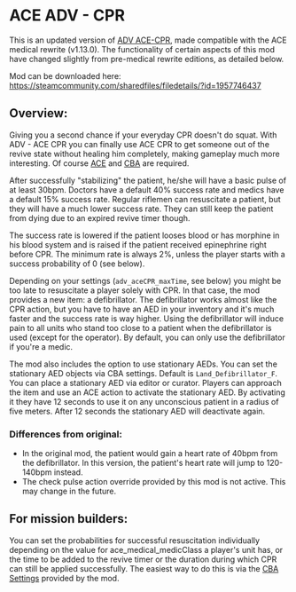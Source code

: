 # ACE ADV - CPR

This is an updated version of [ADV ACE-CPR][ADV], made compatible with the ACE medical rewrite (v1.13.0). The functionality of
certain aspects of this mod have changed slightly from pre-medical rewrite editions, as detailed below.

Mod can be downloaded here: https://steamcommunity.com/sharedfiles/filedetails/?id=1957746437

## Overview:

Giving you a second chance if your everyday CPR doesn't do squat. With ADV - ACE CPR you can finally use ACE CPR to get someone
out of the revive state without healing him completely, making gameplay much more interesting. Of course [ACE][ACE] and
[CBA][CBA] are required.

After successfully "stabilizing" the patient, he/she will have a basic pulse of at least 30bpm. Doctors have a default 40%
success rate and medics have a default 15% success rate. Regular riflemen can resuscitate a patient, but they will have a much
lower success rate. They can still keep the patient from dying due to an expired revive timer though.

The success rate is lowered if the patient looses blood or has morphine in his blood system and is raised if the patient received
epinephrine right before CPR. The minimum rate is always 2%, unless the player starts with a success probability of 0 (see
below).

Depending on your settings (`adv_aceCPR_maxTime`, see below) you might be too late to resuscitate a player solely with CPR. In that
case, the mod provides a new item: a defibrillator. The defibrillator works almost like the CPR action, but you have to have an
AED in your inventory and it's much faster and the success rate is way higher. Using the defibrillator will induce pain to all
units who stand too close to a patient when the defibrillator is used (except for the operator). By default, you can only use the
defibrillator if you're a medic.

The mod also includes the option to use stationary AEDs. You can set the stationary AED objects via CBA settings. Default is
`Land_Defibrillator_F`. You can place a stationary AED via editor or curator. Players can approach the item and use an ACE action
to activate the stationary AED. By activating it they have 12 seconds to use it on any unconscious patient in a radius of five
meters. After 12 seconds the stationary AED will deactivate again.

### Differences from original:

* In the original mod, the patient would gain a heart rate of 40bpm from the defibrillator. In this version, the patient's heart
  rate will jump to 120-140bpm instead.
* The check pulse action override provided by this mod is not active. This may change in the future.

## For mission builders:

You can set the probabilities for successful resuscitation individually depending on the value for ace_medical_medicClass a
player's unit has, or the time to be added to the revive timer or the duration during which CPR can still be applied
successfully. The easiest way to do this is via the [CBA Settings][1] provided by the mod.


[ADV]: https://github.com/Pergor/ADV_Medical/tree/master/adv_aceCPR "Original mod"
[ACE]: https://steamcommunity.com/sharedfiles/filedetails/?id=463939057
[CBA]: https://steamcommunity.com/sharedfiles/filedetails/?id=450814997&searchtext

[1]: https://github.com/CBATeam/CBA_A3/wiki/CBA-Settings-System
